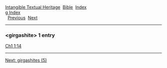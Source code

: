 [Intangible Textual Heritage](../../index)  [Bible](../index) 
[Index](index)   
[g Index](_g_)  
  [Previous](c04769)  [Next](c04771) 

------------------------------------------------------------------------

### &lt;girgashite&gt; 1 entry

[Ch1 1:14](../kjv/ch1001.htm#014)  

------------------------------------------------------------------------

[Next: girgashites (5)](c04771)
